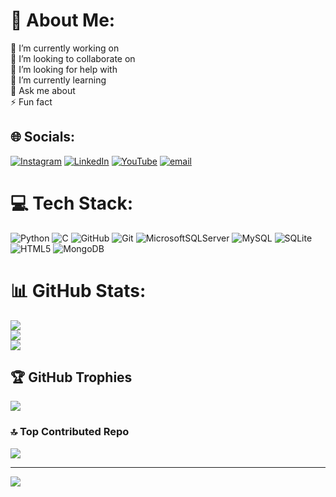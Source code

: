 # 💫 About Me:
🔭 I’m currently working on<br>👯 I’m looking to collaborate on<br>🤝 I’m looking for help with<br>🌱 I’m currently learning<br>💬 Ask me about<br>⚡ Fun fact


## 🌐 Socials:
[![Instagram](https://img.shields.io/badge/Instagram-%23E4405F.svg?logo=Instagram&logoColor=white)](https://instagram.com/https://www.instagram.com/jishnu.chauhan/) [![LinkedIn](https://img.shields.io/badge/LinkedIn-%230077B5.svg?logo=linkedin&logoColor=white)](https://linkedin.com/in/https://www.linkedin.com/in/www.linkedin.com/in/jishnu-chauhan-384883284lipi=urn%3Ali%3Apage%3Ad_flagship3_profile_view_base_contact_details%3Bj5bZANENSmCWmBZuGRtChA%3D%3D) [![YouTube](https://img.shields.io/badge/YouTube-%23FF0000.svg?logo=YouTube&logoColor=white)](https://youtube.com/@https://l.instagram.com/?u=https%3A%2F%2Fyoutube.com%2Fchannel%2FUCb_2hzjXTf0hCGIQoNhBjaQ%3Ffbclid%3DPAZXh0bgNhZW0CMTEAAabtVDkmh3zNue5R4dkJNHGWT_oy1WJfe3mc0oX58WcMgl_dTk_VPl-iALI_aem_9jCCBsrlp64dmGO6QJmRvQ&e=AT33WuBZkjMXz8FDNTM5ITxVVClVTud6pvjtMC86P5fdqA7HrV3bem8BJLusy4dAphz7e2rPT-pRYwukK15DXTvLFa3dxoLU5SfIuIs) [![email](https://img.shields.io/badge/Email-D14836?logo=gmail&logoColor=white)](mailto:jishnu.chauhan6@mail.com) 

# 💻 Tech Stack:
![Python](https://img.shields.io/badge/python-3670A0?style=for-the-badge&logo=python&logoColor=ffdd54) ![C](https://img.shields.io/badge/c-%2300599C.svg?style=for-the-badge&logo=c&logoColor=white) ![GitHub](https://img.shields.io/badge/github-%23121011.svg?style=for-the-badge&logo=github&logoColor=white) ![Git](https://img.shields.io/badge/git-%23F05033.svg?style=for-the-badge&logo=git&logoColor=white) ![MicrosoftSQLServer](https://img.shields.io/badge/Microsoft%20SQL%20Server-CC2927?style=for-the-badge&logo=microsoft%20sql%20server&logoColor=white) ![MySQL](https://img.shields.io/badge/mysql-4479A1.svg?style=for-the-badge&logo=mysql&logoColor=white) ![SQLite](https://img.shields.io/badge/sqlite-%2307405e.svg?style=for-the-badge&logo=sqlite&logoColor=white) ![HTML5](https://img.shields.io/badge/html5-%23E34F26.svg?style=for-the-badge&logo=html5&logoColor=white) ![MongoDB](https://img.shields.io/badge/MongoDB-%234ea94b.svg?style=for-the-badge&logo=mongodb&logoColor=white)
# 📊 GitHub Stats:
![](https://github-readme-stats.vercel.app/api?username=jishnukeyhack&theme=dark&hide_border=false&include_all_commits=true&count_private=false)<br/>
![](https://github-readme-streak-stats.herokuapp.com/?user=jishnukeyhack&theme=dark&hide_border=false)<br/>
![](https://github-readme-stats.vercel.app/api/top-langs/?username=jishnukeyhack&theme=dark&hide_border=false&include_all_commits=true&count_private=false&layout=compact)

## 🏆 GitHub Trophies
![](https://github-profile-trophy.vercel.app/?username=jishnukeyhack&theme=dark&no-frame=false&no-bg=false&margin-w=4)

### 🔝 Top Contributed Repo
![](https://github-contributor-stats.vercel.app/api?username=jishnukeyhack&limit=5&theme=radical&combine_all_yearly_contributions=true)

---
[![](https://visitcount.itsvg.in/api?id=jishnukeyhack&icon=0&color=0)](https://visitcount.itsvg.in)


<!-- Proudly created with GPRM ( https://gprm.itsvg.in ) -->
